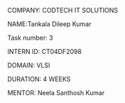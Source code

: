 COMPANY: CODTECH IT SOLUTIONS

NAME:Tankala Dileep Kumar

Task number: 3

INTERN ID: CT04DF2098

DOMAIN: VLSI

DURATION: 4 WEEKS

MENTOR: Neela Santhosh Kumar
